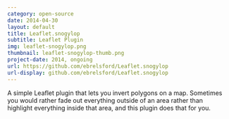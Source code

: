 ```yaml
---
category: open-source
date: 2014-04-30
layout: default
title: Leaflet.snogylop
subtitle: Leaflet Plugin
img: leaflet-snogylop.png
thumbnail: leaflet-snogylop-thumb.png
project-date: 2014, ongoing
url: https://github.com/ebrelsford/Leaflet.snogylop
url-display: github.com/ebrelsford/Leaflet.snogylop
---
```


A simple Leaflet plugin that lets you invert polygons on a map. Sometimes you would rather fade out everything outside of an area rather than highlight everything inside that area, and this plugin does that for you.
